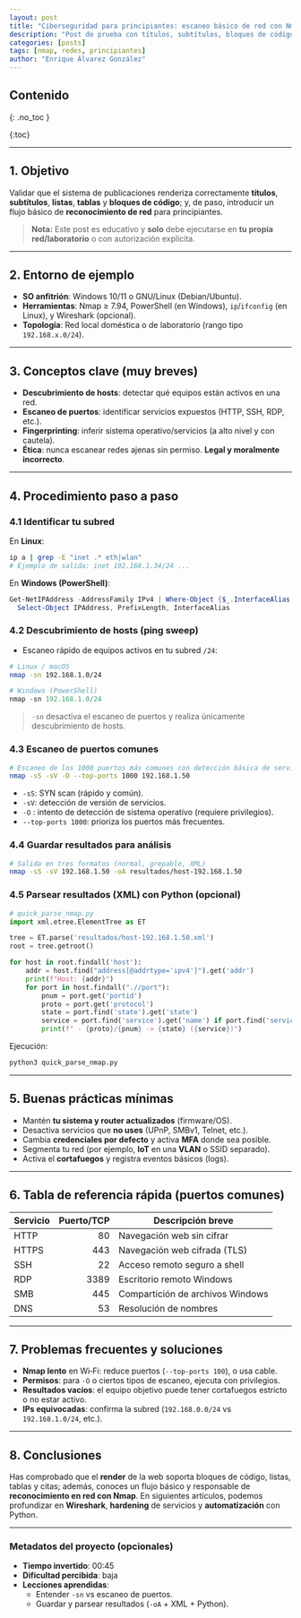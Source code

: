 ```yaml
---
layout: post
title: "Ciberseguridad para principiantes: escaneo básico de red con Nmap"
description: "Post de prueba con títulos, subtítulos, bloques de código y contenido introductorio de ciberseguridad."
categories: [posts]
tags: [nmap, redes, principiantes]
author: "Enrique Álvarez González"
---
```


## Contenido
{: .no_toc }

{:toc}

---

## 1. Objetivo
Validar que el sistema de publicaciones renderiza correctamente **títulos**, **subtítulos**, **listas**, **tablas** y **bloques de código**; y, de paso, introducir un flujo básico de **reconocimiento de red** para principiantes.

> **Nota:** Este post es educativo y **solo** debe ejecutarse en **tu propia red/laboratorio** o con autorización explícita.

---

## 2. Entorno de ejemplo
- **SO anfitrión**: Windows 10/11 o GNU/Linux (Debian/Ubuntu).
- **Herramientas**: Nmap ≥ 7.94, PowerShell (en Windows), `ip`/`ifconfig` (en Linux), y Wireshark (opcional).
- **Topología**: Red local doméstica o de laboratorio (rango tipo `192.168.x.0/24`).

---

## 3. Conceptos clave (muy breves)
- **Descubrimiento de hosts**: detectar qué equipos están activos en una red.
- **Escaneo de puertos**: identificar servicios expuestos (HTTP, SSH, RDP, etc.).
- **Fingerprinting**: inferir sistema operativo/servicios (a alto nivel y con cautela).
- **Ética**: nunca escanear redes ajenas sin permiso. **Legal y moralmente incorrecto**.

---

## 4. Procedimiento paso a paso

### 4.1 Identificar tu subred
En **Linux**:
```bash
ip a | grep -E "inet .* eth|wlan"
# Ejemplo de salida: inet 192.168.1.34/24 ...
```
En **Windows (PowerShell)**:
```powershell
Get-NetIPAddress -AddressFamily IPv4 | Where-Object {$_.InterfaceAlias -match "Ethernet|Wi-Fi"} | 
  Select-Object IPAddress, PrefixLength, InterfaceAlias
```

### 4.2 Descubrimiento de hosts (ping sweep)
- Escaneo rápido de equipos activos en tu subred `/24`:

```bash
# Linux / macOS
nmap -sn 192.168.1.0/24
```

```powershell
# Windows (PowerShell)
nmap -sn 192.168.1.0/24
```

> `-sn` desactiva el escaneo de puertos y realiza únicamente descubrimiento de hosts.

### 4.3 Escaneo de puertos comunes
```bash
# Escaneo de los 1000 puertos más comunes con detección básica de servicios
nmap -sS -sV -O --top-ports 1000 192.168.1.50
```
- `-sS`: SYN scan (rápido y común).
- `-sV`: detección de versión de servicios.
- `-O` : intento de detección de sistema operativo (requiere privilegios).
- `--top-ports 1000`: prioriza los puertos más frecuentes.

### 4.4 Guardar resultados para análisis
```bash
# Salida en tres formatos (normal, grepable, XML)
nmap -sS -sV 192.168.1.50 -oA resultados/host-192.168.1.50
```

### 4.5 Parsear resultados (XML) con Python (opcional)
```python
# quick_parse_nmap.py
import xml.etree.ElementTree as ET

tree = ET.parse('resultados/host-192.168.1.50.xml')
root = tree.getroot()

for host in root.findall('host'):
    addr = host.find("address[@addrtype='ipv4']").get('addr')
    print(f"Host: {addr}")
    for port in host.findall(".//port"):
        pnum = port.get('portid')
        proto = port.get('protocol')
        state = port.find('state').get('state')
        service = port.find('service').get('name') if port.find('service') is not None else 'unknown'
        print(f" - {proto}/{pnum} -> {state} ({service})")
```

Ejecución:
```bash
python3 quick_parse_nmap.py
```

---

## 5. Buenas prácticas mínimas
- Mantén **tu sistema y router actualizados** (firmware/OS).
- Desactiva servicios que **no uses** (UPnP, SMBv1, Telnet, etc.).
- Cambia **credenciales por defecto** y activa **MFA** donde sea posible.
- Segmenta tu red (por ejemplo, **IoT** en una **VLAN** o SSID separado).
- Activa el **cortafuegos** y registra eventos básicos (logs).

---

## 6. Tabla de referencia rápida (puertos comunes)

| Servicio | Puerto/TCP | Descripción breve |
|---|---:|---|
| HTTP    | 80   | Navegación web sin cifrar |
| HTTPS   | 443  | Navegación web cifrada (TLS) |
| SSH     | 22   | Acceso remoto seguro a shell |
| RDP     | 3389 | Escritorio remoto Windows |
| SMB     | 445  | Compartición de archivos Windows |
| DNS     | 53   | Resolución de nombres |

---

## 7. Problemas frecuentes y soluciones
- **Nmap lento** en Wi‑Fi: reduce puertos (`--top-ports 100`), o usa cable.
- **Permisos**: para `-O` o ciertos tipos de escaneo, ejecuta con privilegios.
- **Resultados vacíos**: el equipo objetivo puede tener cortafuegos estricto o no estar activo.
- **IPs equivocadas**: confirma la subred (`192.168.0.0/24` vs `192.168.1.0/24`, etc.).

---

## 8. Conclusiones
Has comprobado que el **render** de la web soporta bloques de código, listas, tablas y citas; además, conoces un flujo básico y responsable de **reconocimiento en red con Nmap**. En siguientes artículos, podemos profundizar en **Wireshark**, **hardening** de servicios y **automatización** con Python.

---

### Metadatos del proyecto (opcionales)
- **Tiempo invertido**: 00:45
- **Dificultad percibida**: baja
- **Lecciones aprendidas**:
  - Entender `-sn` vs escaneo de puertos.
  - Guardar y parsear resultados (`-oA` + XML + Python).
